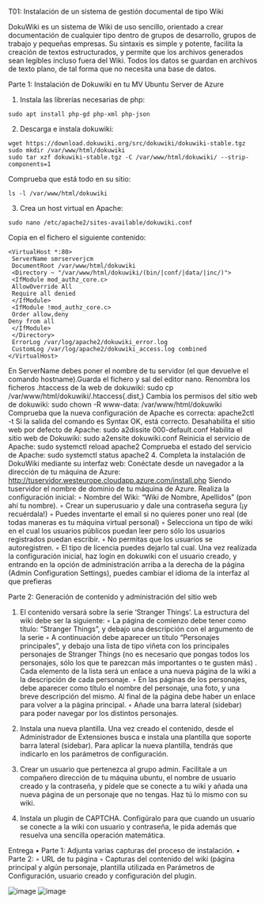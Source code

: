 T01: Instalación de un sistema de gestión documental de tipo Wiki

DokuWiki es un sistema de Wiki de uso sencillo, orientado a crear documentación de
cualquier tipo dentro de grupos de desarrollo, grupos de trabajo y pequeñas empresas. Su
sintaxis es simple y potente, facilita la creación de textos estructurados, y permite que los
archivos generados sean legibles incluso fuera del Wiki. Todos los datos se guardan en
archivos de texto plano, de tal forma que no necesita una base de datos.

Parte 1: Instalación de Dokuwiki en tu MV Ubuntu Server de Azure

1. Instala las librerías necesarias de php:
```
sudo apt install php-gd php-xml php-json
```

2. Descarga e instala dokuwiki:
```
wget https://download.dokuwiki.org/src/dokuwiki/dokuwiki-stable.tgz
sudo mkdir /var/www/html/dokuwiki
sudo tar xzf dokuwiki-stable.tgz -C /var/www/html/dokuwiki/ --strip-components=1
```

Comprueba que está todo en su sitio: 
```
ls -l /var/www/html/dokuwiki
```


3. Crea un host virtual en Apache:
```
sudo nano /etc/apache2/sites-available/dokuwiki.conf
```

Copia en el fichero el siguiente contenido:
```
<VirtualHost *:80>
 ServerName smrserverjcm
 DocumentRoot /var/www/html/dokuwiki
 <Directory ~ "/var/www/html/dokuwiki/(bin/|conf/|data/|inc/)">
 <IfModule mod_authz_core.c>
 AllowOverride All
 Require all denied
 </IfModule>
 <IfModule !mod_authz_core.c>
 Order allow,deny
Deny from all
 </IfModule>
 </Directory>
 ErrorLog /var/log/apache2/dokuwiki_error.log
 CustomLog /var/log/apache2/dokuwiki_access.log combined
</VirtualHost>
```

En ServerName debes poner el nombre de tu servidor (el que devuelve el comando
hostname).Guarda el fichero y sal del editor nano.
Renombra los ficheros .htaccess de la web de dokuwiki:
sudo cp /var/www/html/dokuwiki/.htaccess{.dist,}
Cambia los permisos del sitio web de dokuwiki:
sudo chown -R www-data: /var/www/html/dokuwiki
Comprueba que la nueva configuración de Apache es correcta:
apache2ctl -t
Si la salida del comando es Syntax OK, está correcto.
Desahabilita el sitio web por defecto de Apache:
sudo a2dissite 000-default.conf
Habilita el sitio web de Dokuwiki:
sudo a2ensite dokuwiki.conf
Reinicia el servicio de Apache:
sudo systemctl reload apache2
Comprueba el estado del servicio de Apache:
sudo systemctl status apache2
4. Completa la instalación de DokuWiki mediante su interfaz web:
Conéctate desde un navegador a la dirección de tu máquina de Azure:
http://tuservidor.westeurope.cloudapp.azure.com/install.php
Siendo tuservidor el nombre de dominio de tu máquina de Azure.
Realiza la configuración inicial:
◦ Nombre del Wiki: “Wiki de Nombre, Apellidos” (pon ahí tu nombre).
◦ Crear un superusuario y dale una contraseña segura (¡y recuérdala!)
◦ Puedes inventarte el email si no quieres poner uno real (de todas maneras es tu
máquina virtual personal)
◦ Selecciona un tipo de wiki en el cual los usuarios públicos puedan leer pero sólo
los usuarios registrados puedan escribir.
◦ No permitas que los usuarios se autoregistren.
◦ El tipo de licencia puedes dejarlo tal cual.
Una vez realizada la configuración inicial, haz login en dokuwiki con el usuario creado, y
entrando en la opción de administración arriba a la derecha de la página
(Admin Configuration Settings), puedes cambiar el idioma de la interfaz al que prefieras

Parte 2: Generación de contenido y administración del sitio web
1. El contenido versará sobre la serie ‘Stranger Things’. La estructura del wiki debe ser la
siguiente:
◦ La página de comienzo debe tener como título: “Stranger Things”, y debajo una
descripción con el argumento de la serie
◦ A continuación debe aparecer un título “Personajes principales”, y debajo una lista
de tipo viñeta con los principales personajes de Stranger Things (no es necesario
que pongas todos los personajes, sólo los que te parezcan más importantes o te
gusten más) . Cada elemento de la lista será un enlace a una nueva página de la
wiki a la descripción de cada personaje.
◦ En las páginas de los personajes, debe aparecer como título el nombre del
personaje, una foto, y una breve descripción del mismo. Al final de la página debe
haber un enlace para volver a la página principal.
◦ Añade una barra lateral (sidebar) para poder navegar por los distintos personajes.

2. Instala una nueva plantilla. Una vez creado el contenido, desde el Administrador de
Extensiones busca e instala una plantilla que soporte barra lateral (sidebar). Para
aplicar la nueva plantilla, tendrás que indicarlo en los parámetros de configuración.
3. Crear un usuario que pertenezca al grupo admin. Facilítale a un compañero dirección
de tu máquina ubuntu, el nombre de usuario creado y la contraseña, y pídele que se
conecte a tu wiki y añada una nueva página de un personaje que no tengas. Haz tú lo
mismo con su wiki.
4. Instala un plugin de CAPTCHA. Configúralo para que cuando un usuario se conecte a
la wiki con usuario y contraseña, le pida además que resuelva una sencilla operación
matemática.

Entrega
• Parte 1: Adjunta varias capturas del proceso de instalación.
• Parte 2:
◦ URL de tu página
◦ Capturas del contenido del wiki (página principal y algún personaje, plantilla
utilizada en Parámetros de Configuración, usuario creado y configuración del
plugin.

![image](https://github.com/theintrokey/theintrokey/assets/15022199/98bafdbb-7d12-445d-a5be-5559bc8cdc4a)
![image](https://github.com/theintrokey/theintrokey/assets/15022199/15005043-dac5-416e-9846-b5ad5ba6ee2a)

